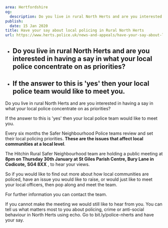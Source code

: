 ```yaml
area: Hertfordshire
og:
  description: Do you live in rural North Herts and are you interested in having a say in what your local police concentrate on as priorities?
publish:
  date: 15 Jan 2020
title: Have your say about local policing in Rural North Herts
url: https://www.herts.police.uk/news-and-appeals/have-your-say-about-local-policing-in-rural-north-herts-1281g
```

* ## Do you live in rural North Herts and are you interested in having a say in what your local police concentrate on as priorities?

 * ## If the answer to this is 'yes' then your local police team would like to meet you.

Do you live in rural North Herts and are you interested in having a say in what your local police concentrate on as priorities?

If the answer to this is 'yes' then your local police team would like to meet you.

Every six months the Safer Neighbourhood Police teams review and set their local policing priorities. **These are the issues that affect local communities at a local level**.

The Hitchin Rural Safer Neighbourhood team are holding a public meeting at **8pm on Thursday 30th January at St Giles Parish Centre, Bury Lane in Codicote,** **SG4 8XX** , to hear your views.

So if you would like to find out more about how local communities are policed, have an issue you would like to raise, or would just like to meet your local officers, then pop along and meet the team.

For further information you can contact the team.

If you cannot make the meeting we would still like to hear from you. You can tell us what matters most to you about policing, crime or anti-social behaviour in North Herts using echo. Go to bit.ly/police-nherts and have your say.

